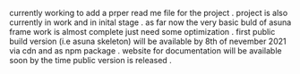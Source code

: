 currently working to add a prper read me file for the project
.
project is also currently in work and in inital stage
.
as far now the very basic buld of asuna frame work is almost complete just need some optimization
.
first public build version (i.e asuna skeleton) will be available by 8th of nevember 2021 via cdn and as npm package
.
website for documentation will be available soon by the time public version is released
.
